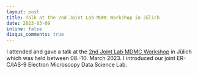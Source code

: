 ```yaml
---
layout: post
title: Talk at the 2nd Joint Lab MDMC Workshop in Jülich
date: 2023-03-09
inline: false
disqus_comments: true
---
```


I attended and gave a talk at the [2nd Joint Lab MDMC Workshop](https://jl-mdmc-helmholtz.de/workshop-2023/) in Jülich which was held between 08.-10. March 2023. I introduced our joint ER-C/IAS-9 Electron Microscopy Data Science Lab. 
